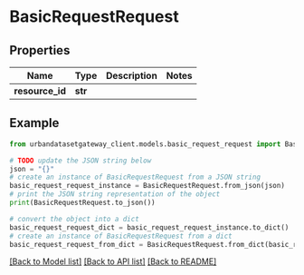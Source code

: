 # BasicRequestRequest


## Properties

Name | Type | Description | Notes
------------ | ------------- | ------------- | -------------
**resource_id** | **str** |  | 

## Example

```python
from urbandatasetgateway_client.models.basic_request_request import BasicRequestRequest

# TODO update the JSON string below
json = "{}"
# create an instance of BasicRequestRequest from a JSON string
basic_request_request_instance = BasicRequestRequest.from_json(json)
# print the JSON string representation of the object
print(BasicRequestRequest.to_json())

# convert the object into a dict
basic_request_request_dict = basic_request_request_instance.to_dict()
# create an instance of BasicRequestRequest from a dict
basic_request_request_from_dict = BasicRequestRequest.from_dict(basic_request_request_dict)
```
[[Back to Model list]](../README.md#documentation-for-models) [[Back to API list]](../README.md#documentation-for-api-endpoints) [[Back to README]](../README.md)


